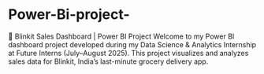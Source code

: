 # Power-Bi-project-
🛒 Blinkit Sales Dashboard | Power BI Project Welcome to my Power BI dashboard project developed during my Data Science &amp; Analytics Internship at Future Interns (July–August 2025). This project visualizes and analyzes sales data for Blinkit, India’s last-minute grocery delivery app.

